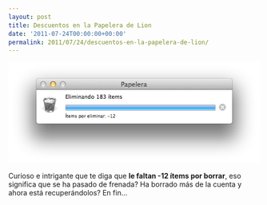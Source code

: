 ```yaml
---
layout: post
title: Descuentos en la Papelera de Lion
date: '2011-07-24T00:00:00+00:00'
permalink: 2011/07/24/descuentos-en-la-papelera-de-lion/
---
```

<img src="/assets/Captura-de-pantalla-2011-07-24-a-las-00.41.18.png" alt="" title="Papelera de Lion" width="513" height="204" class="centro" />

Curioso e intrigante que te diga que **le faltan -12 ítems por borrar**, eso significa que se ha pasado de frenada? Ha borrado más de la cuenta y ahora está recuperándolos? En fin...
